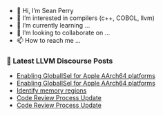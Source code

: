 - 👋 Hi, I’m Sean Perry
- 👀 I’m interested in compilers (c++, COBOL, llvm)
- 🌱 I’m currently learning ...
- 💞️ I’m looking to collaborate on ...
- 📫 How to reach me ...

<!---
s66perry/s66perry is a ✨ special ✨ repository because its `README.md` (this file) appears on your GitHub profile.
You can click the Preview link to take a look at your changes.
--->
### 📕 Latest LLVM Discourse Posts

<!-- DISCOURSE-LLVM:START -->
- [Enabling GlobalISel for Apple AArch64 platforms](https://discourse.llvm.org/t/enabling-globalisel-for-apple-aarch64-platforms/63953#post_8)
- [Enabling GlobalISel for Apple AArch64 platforms](https://discourse.llvm.org/t/enabling-globalisel-for-apple-aarch64-platforms/63953#post_7)
- [Identify memory regions](https://discourse.llvm.org/t/identify-memory-regions/5066#post_2)
- [Code Review Process Update](https://discourse.llvm.org/t/code-review-process-update/63964?page=3#post_54)
- [Code Review Process Update](https://discourse.llvm.org/t/code-review-process-update/63964?page=3#post_53)
<!-- DISCOURSE-LLVM:END -->
